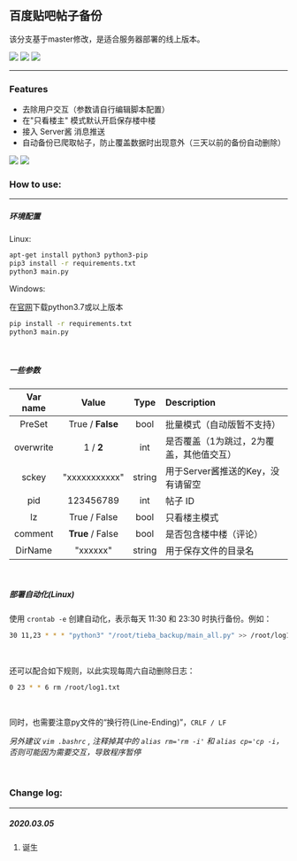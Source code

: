 ## 百度贴吧帖子备份

该分支基于master修改，是适合服务器部署的线上版本。

<p align="left">
<img src="https://img.shields.io/badge/Python-3.x-brightgreen?style=flat-square">
<img src="https://img.shields.io/github/license/hui-shao/TiebaBackup?color=orange&style=flat-square">
<img src="https://img.shields.io/badge/Platform-Windows%20%20%7C%20Linux-blue.svg?longCache=true&style=flat-square">
</p>


---

### Features

- 去除用户交互（参数请自行编辑脚本配置）
- 在"只看楼主" 模式默认开启保存楼中楼
- 接入 Server酱 消息推送
- 自动备份已爬取帖子，防止覆盖数据时出现意外（三天以前的备份自动删除）

![](https://github.com/hui-shao/TiebaBackup/blob/online/demo.png)
![](https://github.com/hui-shao/TiebaBackup/blob/online/wx.jpg)

### How to use:

<hr>

##### 环境配置

Linux:

```bash
apt-get install python3 python3-pip
pip3 install -r requirements.txt
python3 main.py
```

Windows:

在[官网](https://www.python.org/downloads/)下载python3.7或以上版本

```cmd
pip install -r requirements.txt
python3 main.py
```

<br>

##### 一些参数

| Var name       | Value                | Type          | Description       |
|:------------:  |:--------------------:|:-------------:|:-------------|
| PreSet         | True / **False**     | bool          | 批量模式（自动版暂不支持） |
| overwrite      | 1 / **2**            | int           |   是否覆盖（1为跳过，2为覆盖，其他值交互） |
| sckey          | "xxxxxxxxxxx"        | string        | 用于Server酱推送的Key，没有请留空 |
| pid            | 123456789            | int           | 帖子 ID |
| lz             | True / False         | bool          | 只看楼主模式 |
| comment        | **True** / False     | bool      | 是否包含楼中楼（评论） |
| DirName        | "xxxxxx"             | string        | 用于保存文件的目录名 |

<br>

##### 部署自动化(Linux)

使用 `crontab -e` 创建自动化，表示每天 11:30 和 23:30 时执行备份。例如：

```bash
30 11,23 * * * "python3" "/root/tieba_backup/main_all.py" >> /root/log1.txt 2>&1
```

<br>

还可以配合如下规则，以此实现每周六自动删除日志：

```bash
0 23 * * 6 rm /root/log1.txt
```

<br>

同时，也需要注意py文件的“换行符(Line-Ending)”，`CRLF / LF`

*另外建议 `vim .bashrc` , 注释掉其中的 `alias rm='rm -i'` 和 `alias cp='cp -i`，否则可能因为需要交互，导致程序暂停*

<br>

### Change log:

---

##### 2020.03.05

1. 诞生